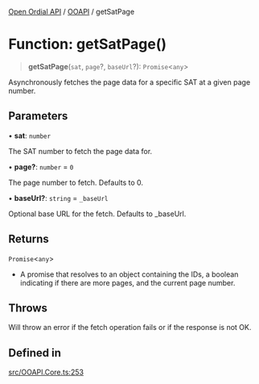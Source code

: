 [Open Ordial API](../../README.md) / [OOAPI](../README.md) / getSatPage

# Function: getSatPage()

> **getSatPage**(`sat`, `page`?, `baseUrl`?): `Promise`\<`any`\>

Asynchronously fetches the page data for a specific SAT at a given page number.

## Parameters

• **sat**: `number`

The SAT number to fetch the page data for.

• **page?**: `number` = `0`

The page number to fetch. Defaults to 0.

• **baseUrl?**: `string` = `_baseUrl`

Optional base URL for the fetch. Defaults to _baseUrl.

## Returns

`Promise`\<`any`\>

- A promise that resolves to an object containing the IDs, a boolean indicating if there are more pages, and the current page number.

## Throws

Will throw an error if the fetch operation fails or if the response is not OK.

## Defined in

[src/OOAPI.Core.ts:253](https://github.com/open-ordinal/open-ordinal-api/blob/727b99edb71d9e2feb76fbc2eae8d4b22e6a8312/src/OOAPI.Core.ts#L253)
